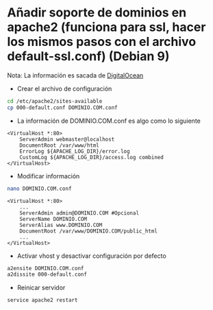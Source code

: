 # Añadir soporte de dominios en apache2 (funciona para ssl, hacer los mismos pasos con el archivo default-ssl.conf) (Debian 9)
Nota: La información es sacada de [DigitalOcean](https://www.digitalocean.com/community/tutorials/como-configurar-virtual-hosts-de-apache-en-ubuntu-16-04-es)

- Crear el archivo de configuración

```bash
cd /etc/apache2/sites-available
cp 000-default.conf DOMINIO.COM.conf
```

- La información de DOMINIO.COM.conf es algo como lo siguiente

```apacheconf
<VirtualHost *:80>
    ServerAdmin webmaster@localhost
    DocumentRoot /var/www/html
    ErrorLog ${APACHE_LOG_DIR}/error.log
    CustomLog ${APACHE_LOG_DIR}/access.log combined
</VirtualHost>
```

- Modificar información

```bash
nano DOMINIO.COM.conf
```

```apacheconf
<VirtualHost *:80>
	...
	ServerAdmin admin@DOMINIO.COM #Opcional
    ServerName DOMINIO.COM
    ServerAlias www.DOMINIO.COM
	DocumentRoot /var/www/DOMINIO.COM/public_html
	...
</VirtualHost>
```

- Activar vhost y desactivar configuración por defecto

```bash
a2ensite DOMINIO.COM.conf
a2dissite 000-default.conf
```

- Reinicar servidor

```bash
service apache2 restart
```
